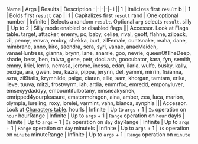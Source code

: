 Name | Args | Results | Description
-|-|-|-|-
i || 1 | Italicizes first `result`
b || 1 | Bolds first `result`
cap || 1 | Capitalizes first `result`
rand | One optional number | Infinite | Selects a random `result`. Optional `arg` selects `result`.
silly || Up to 2 | Silly mode enabled or disabled
flags ||| Accessor. Look at Flags table.
target, attacker, enemy, pc, baby, celise, rival, geoff, flahne, zilpack, zil, penny, renvra, embry, shekka, burt, zilFemale, cuntsnake, reaha, dane, mimbrane, anno, kiro, saendra, sera, syri, vanae, anaeMaiden, vanaeHuntress, gianna, brynn, lane, anarrie, goo, nevrie, queenOfTheDeep, shade, bess, ben, taivra, gene, petr, docLash, goocubator, kara, fyn, semith, emmy, liriel, lerris, nerrasa, jerome, inessa, edan, ilaria, wulfe, busky, kally, pexiga, ara, gwen, bea, kazra, pippa, jerynn, del, yammi, mirrin, fisianna, azra, zil9tails, krymhilde, paige, ciaran, ellie, sam, khorgan, tamtam, erika, lieve, tuuva, mitzi, frostwyrm, lah, ardia, emmrfox, emredd, emponyluver, emsexyydaddyy, embountifulbotany, emsneakysnek, emripped4yourpleasure, emstormdragon, aina, amber, zea, luca, marion, olympia, lureling, roxy, lorelei, varmint, vahn, bianca, synphia ||| Accessor. Look at [Characters table](Documentation/CharParsers.md).
hourIs | Infinite | Up to `args` + 1 | `Is` operation on `hour`
hourRange | Infinite | Up to `args` + 1 | `Range` operation on `hour`
dayIs | Infinite | Up to `args` + 1 | `Is` operation on `day`
dayRange | Infinite | Up to `args` + 1 | `Range` operation on `day`
minuteIs | Infinite | Up to `args` + 1 | `Is` operation on `minute`
minuteRange | Infinite | Up to `args` + 1 | `Range` operation on `minute`
